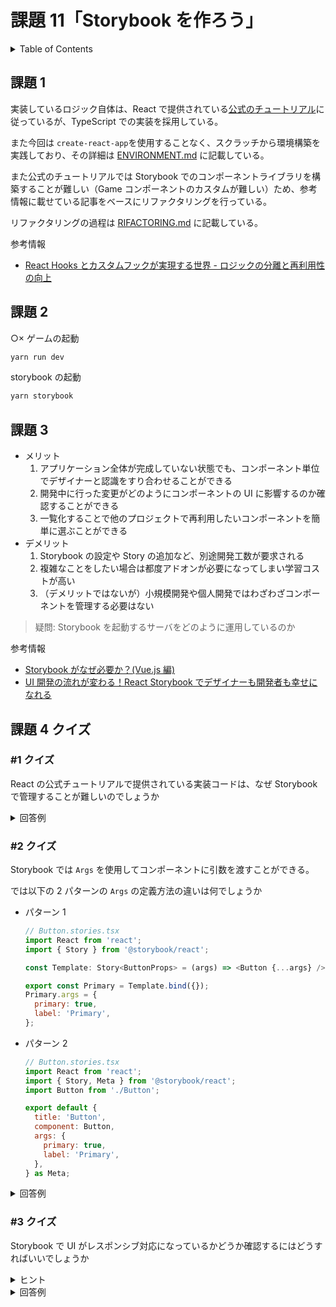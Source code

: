 # 課題 11「Storybook を作ろう」

<!-- START doctoc generated TOC please keep comment here to allow auto update -->
<!-- DON'T EDIT THIS SECTION, INSTEAD RE-RUN doctoc TO UPDATE -->
<details>
<summary>Table of Contents</summary>

- [課題 1](#%E8%AA%B2%E9%A1%8C-1)
- [課題 2](#%E8%AA%B2%E9%A1%8C-2)
- [課題 3](#%E8%AA%B2%E9%A1%8C-3)
- [課題 4 クイズ](#%E8%AA%B2%E9%A1%8C-4-%E3%82%AF%E3%82%A4%E3%82%BA)
  - [&#035;1 クイズ](#1-%E3%82%AF%E3%82%A4%E3%82%BA)
  - [&#035;2 クイズ](#2-%E3%82%AF%E3%82%A4%E3%82%BA)
  - [&#035;3 クイズ](#3-%E3%82%AF%E3%82%A4%E3%82%BA)

</details>
<!-- END doctoc generated TOC please keep comment here to allow auto update -->

## 課題 1

実装しているロジック自体は、React で提供されている[公式のチュートリアル](https://ja.reactjs.org/tutorial/tutorial.html)に従っているが、TypeScript での実装を採用している。

また今回は `create-react-app`を使用することなく、スクラッチから環境構築を実践しており、その詳細は [ENVIRONMENT.md](./ENVIRONMENT.md) に記載している。

また公式のチュートリアルでは Storybook でのコンポーネントライブラリを構築することが難しい（Game コンポーネントのカスタムが難しい）ため、参考情報に載せている記事をベースにリファクタリングを行っている。

リファクタリングの過程は [RIFACTORING.md](./RIFACTORING.md) に記載している。

参考情報

- [React Hooks とカスタムフックが実現する世界 - ロジックの分離と再利用性の向上](https://qiita.com/sonatard/items/617f324228f75b9c802f)

## 課題 2

○× ゲームの起動

```bash
yarn run dev
```

storybook の起動

```bash
yarn storybook
```

## 課題 3

- メリット
  1. アプリケーション全体が完成していない状態でも、コンポーネント単位でデザイナーと認識をすり合わせることができる
  2. 開発中に行った変更がどのようにコンポーネントの UI に影響するのか確認することができる
  3. 一覧化することで他のプロジェクトで再利用したいコンポーネントを簡単に選ぶことができる
- デメリット
  1. Storybook の設定や Story の追加など、別途開発工数が要求される
  2. 複雑なことをしたい場合は都度アドオンが必要になってしまい学習コストが高い
  3. （デメリットではないが）小規模開発や個人開発ではわざわざコンポーネントを管理する必要はない

> 疑問: Storybook を起動するサーバをどのように運用しているのか

参考情報

- [Storybook がなぜ必要か？(Vue.js 編)](https://qiita.com/masaakikunsan/items/dad8d84807918f3a43cb)
- [UI 開発の流れが変わる！React Storybook でデザイナーも開発者も幸せになれる](https://www.webprofessional.jp/react-storybook-develop-beautiful-user-interfaces-with-ease/)

## 課題 4 クイズ

### #1 クイズ

React の公式チュートリアルで提供されている実装コードは、なぜ Storybook で管理することが難しいのでしょうか

<details>
<summary>回答例</summary>

- Reactの公式チュートリアルでは、全てのコンポーネントが `index.ts` で定義されてしまっており、再利用性の低い設計になってしまっている
- また Board コンポーネントや Game コンポーネントは、親コンポーネントから Props を受け取ったりはしておらず、それぞれのコンポーネントで状態管理をしてしまっている。
  - 状態管理している場合、Storybookではコンポーネントの状態を編集することが難しい

</details>

### #2 クイズ

Storybook では `Args` を使用してコンポーネントに引数を渡すことができる。

では以下の 2 パターンの `Args` の定義方法の違いは何でしょうか

- パターン 1

  ```js
  // Button.stories.tsx
  import React from 'react';
  import { Story } from '@storybook/react';

  const Template: Story<ButtonProps> = (args) => <Button {...args} />;

  export const Primary = Template.bind({});
  Primary.args = {
    primary: true,
    label: 'Primary',
  };
  ```

- パターン 2

  ```js
  // Button.stories.tsx
  import React from 'react';
  import { Story, Meta } from '@storybook/react';
  import Button from './Button';

  export default {
    title: 'Button',
    component: Button,
    args: {
      primary: true,
      label: 'Primary',
    },
  } as Meta;
  ```

<details>
<summary>回答例</summary>

- パターン1
  - コンポーネントで定義されている Props は各 Stories で必ず設定する必要がある。
  - 冗長的になってしまう可能性あり
- パターン2
  - コンポーネントに対してデフォルトの Props を設定することができる
  - 検証ポイントではない部分はデフォルト引数で記載したほうが、Stories で検証したいコードを限定させることが可能

参考情報

- [How to write stories](https://storybook.js.org/docs/react/writing-stories/introduction#how-to-write-stories)

</details>

### #3 クイズ

Storybook で UI がレスポンシブ対応になっているかどうか確認するにはどうすればいいでしょうか

<details>
<summary>ヒント</summary>

[[Storybook] Viewport](https://storybook.js.org/docs/react/essentials/viewport)

</details>

<details>
<summary>回答例</summary>

- Storybookのツールバーにある [Viewport](https://storybook.js.org/docs/react/essentials/viewport) を選択し、確認したい状態のサイト設定を行うことができる
- [@storybook/addon-viewport](https://www.npmjs.com/package/@storybook/addon-viewport) を使用することで、 `.storybook/preview.js` に特定のViewportにカスタマイズすることができる

```js
// .storybook/preview.js

import { MINIMAL_VIEWPORTS} from '@storybook/addon-viewport';

const customViewports = {
  kindleFire2: {
    name: 'Kindle Fire 2',
    styles: {
      width: '600px',
      height: '963px',
    },
  },
  kindleFireHD: {
    name: 'Kindle Fire HD',
    styles: {
      width: '533px',
      height: '801px',
    },
  },
};

export const parameters = {
  viewport: {
    viewports: {
       ...MINIMAL_VIEWPORTS,
      ...customViewports,
    },
  },
};
```

</details>
